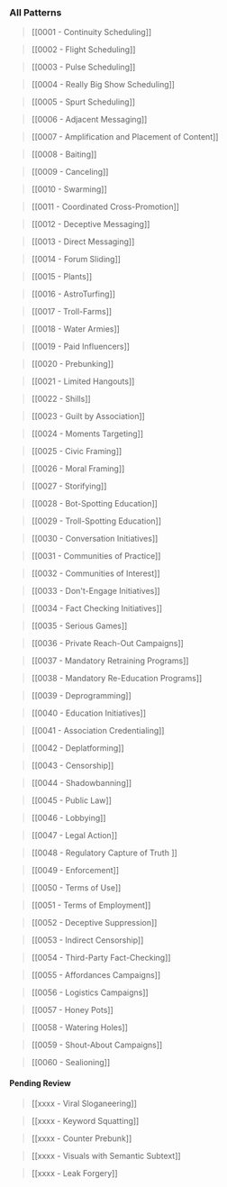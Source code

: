 ### All Patterns

>[[0001 - Continuity Scheduling]]

>[[0002 - Flight Scheduling]]

>[[0003 - Pulse Scheduling]]

>[[0004 - Really Big Show Scheduling]]

>[[0005 - Spurt Scheduling]]

>[[0006 - Adjacent Messaging]]

>[[0007 - Amplification and Placement of Content]]

>[[0008 - Baiting]]

>[[0009 - Canceling]]

>[[0010 - Swarming]]

>[[0011 - Coordinated Cross-Promotion]]

>[[0012 - Deceptive Messaging]]

>[[0013 - Direct Messaging]]

>[[0014 - Forum Sliding]]

>[[0015 - Plants]]

>[[0016 - AstroTurfing]]

>[[0017 - Troll-Farms]]

>[[0018 - Water Armies]]

>[[0019 - Paid Influencers]]

>[[0020 - Prebunking]]

>[[0021 - Limited Hangouts]]

>[[0022 - Shills]]

>[[0023 - Guilt by Association]]

>[[0024 - Moments Targeting]]

>[[0025 - Civic Framing]]

>[[0026 - Moral Framing]]

>[[0027 - Storifying]]

>[[0028 - Bot-Spotting Education]]

>[[0029 - Troll-Spotting Education]]

>[[0030 - Conversation Initiatives]]

>[[0031 - Communities of Practice]]

>[[0032 - Communities of Interest]]

>[[0033 - Don't-Engage Initiatives]]

>[[0034 - Fact Checking Initiatives]]

>[[0035 - Serious Games]]

>[[0036 - Private Reach-Out Campaigns]]

>[[0037 - Mandatory Retraining Programs]]

>[[0038 - Mandatory Re-Education Programs]]

>[[0039 - Deprogramming]]

>[[0040 - Education Initiatives]]

>[[0041 - Association Credentialing]]

>[[0042 - Deplatforming]]

>[[0043 - Censorship]]

>[[0044 - Shadowbanning]]

>[[0045 - Public Law]]

>[[0046 - Lobbying]]

>[[0047 - Legal Action]]

>[[0048 - Regulatory Capture of Truth ]]

>[[0049 - Enforcement]]

>[[0050 - Terms of Use]]

>[[0051 - Terms of Employment]]

>[[0052 - Deceptive Suppression]]

>[[0053 - Indirect Censorship]]

>[[0054 - Third-Party Fact-Checking]]

>[[0055 - Affordances Campaigns]]

>[[0056 - Logistics Campaigns]]

>[[0057 - Honey Pots]]

>[[0058 - Watering Holes]]

>[[0059 - Shout-About Campaigns]]

>[[0060 - Sealioning]]

#### Pending Review

>[[xxxx - Viral Sloganeering]]

>[[xxxx - Keyword Squatting]]

>[[xxxx - Counter Prebunk]]

>[[xxxx - Visuals with Semantic Subtext]]

>[[xxxx - Leak Forgery]]
